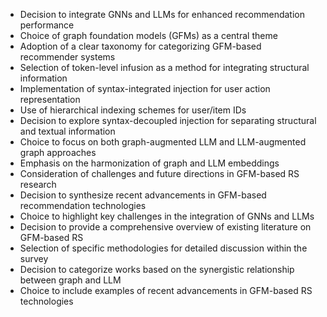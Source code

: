 - Decision to integrate GNNs and LLMs for enhanced recommendation performance
- Choice of graph foundation models (GFMs) as a central theme
- Adoption of a clear taxonomy for categorizing GFM-based recommender systems
- Selection of token-level infusion as a method for integrating structural information
- Implementation of syntax-integrated injection for user action representation
- Use of hierarchical indexing schemes for user/item IDs
- Decision to explore syntax-decoupled injection for separating structural and textual information
- Choice to focus on both graph-augmented LLM and LLM-augmented graph approaches
- Emphasis on the harmonization of graph and LLM embeddings
- Consideration of challenges and future directions in GFM-based RS research
- Decision to synthesize recent advancements in GFM-based recommendation technologies
- Choice to highlight key challenges in the integration of GNNs and LLMs
- Decision to provide a comprehensive overview of existing literature on GFM-based RS
- Selection of specific methodologies for detailed discussion within the survey
- Decision to categorize works based on the synergistic relationship between graph and LLM
- Choice to include examples of recent advancements in GFM-based RS technologies